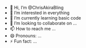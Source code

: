 - 👋 Hi, I’m @ChrisAkiraBling
- 👀 I’m interested in everything
- 🌱 I’m currently learning basic code
- 💞️ I’m looking to collaborate on ...
- 📫 How to reach me ...
- 😄 Pronouns: ...
- ⚡ Fun fact: ...

<!---
ChrisAkiraBling/ChrisAkiraBling is a ✨ special ✨ repository because its `README.md` (this file) appears on your GitHub profile.
You can click the Preview link to take a look at your changes.
--->
